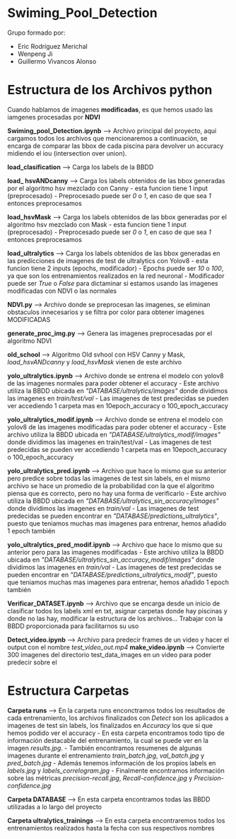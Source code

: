 # Swiming_Pool_Detection
Grupo formado por:
- Eric Rodríguez Merichal
- Wenpeng Ji
- Guillermo Vivancos Alonso

# Estructura de los Archivos python
Cuando hablamos de imagenes **modificadas**, es que hemos usado las iamgenes procesadas por **NDVI**

**Swiming_pool_Detection.ipynb** --> Archivo principal del proyecto, aqui cargamos todos los archivos que mencionaremos a continuación, se encarga de comparar las bbox de cada piscina para devolver un accuracy midiendo el iou (intersection over union).

**load_clasification** --> Carga los labels de la BBDD

**load_ hsvANDcanny** --> Carga los labels obtenidos de las bbox generadas por el algoritmo hsv mezclado con Canny
    - esta funcion tiene 1 input (preprocesado)
        - Preprocesado puede ser *0* o *1*, en caso de que sea *1* entonces preprocesamos

**load_hsvMask** -->  Carga los labels obtenidos de las bbox generadas por el algoritmo hsv mezclado con Mask
    - esta funcion tiene 1 input (preprocesado)
        - Preprocesado puede ser *0* o *1*, en caso de que sea *1* entonces preprocesamos

**load_ultralytics** --> Carga los labels obtenidos de las bbox generadas en las predicciones de imagenes de test de ultralytics con Yolov8
    - esta funcion tiene 2 inputs (epochs, modificador)
        - Epochs puede ser *10* o *100*, ya que son los entrenamientos realizados en la red neuronal
        - Modificador puede ser *True* o *False* para dictaminar si estamos usando las imagenes modificadas con NDVI o las normales

**NDVI.py** --> Archivo donde se preprocesan las imagenes, se eliminan obstaculos innecesarios y se filtra por color para obtener imagenes MODIFICADAS

**generate_proc_img.py** --> Genera las imagenes preprocesadas por el algoritmo NDVI

**old_school** --> Algoritmo Old svhool con HSV Canny y Mask, *load_hsvANDcanny* y *load_hsvMask* vienen de este archivo

**yolo_ultralytics.ipynb** --> Archivo donde se entrena el modelo con yolov8 de las imagenes normales para poder obtener el accuracy
    - Este archivo utiliza la BBDD ubicada en *"DATABASE/ultralytics/images"* donde dividimos las imagenes en *train/test/val*
    - Las imagenes de test predecidas se pueden ver accediendo 1 carpeta mas en 10epoch_accuracy o 100_epoch_accuracy

**yolo_ultralytics_modif.ipynb** --> Archivo donde se entrena el modelo con yolov8 de las imagenes modificadas para poder obtener el accuracy
    - Este archivo utiliza la BBDD ubicada en *"DATABASE/ultralytics_modif/images"* donde dividimos las imagenes en train/test/val
    - Las imagenes de test predecidas se pueden ver accediendo 1 carpeta mas en 10epoch_accuracy o 100_epoch_accuracy

**yolo_ultralytics_pred.ipynb**  --> Archivo que hace lo mismo que su anterior pero predice sobre todas las imagenes de test sin labels, en el mismo archivo se hace un promedio de la probabilidad con la que el algoritmo piensa que es correcto, pero no hay una forma de verificarlo
    - Este archivo utiliza la BBDD ubicada en *"DATABASE/ultralytics_sin_accuracy/images"* donde dividimos las imagenes en *train/val*
    - Las imagenes de test predecidas se pueden encontrar en *"DATABASE/predictions_ultralytics"*, puesto que teniamos muchas mas imagenes para entrenar, hemos añadido 1 epoch también

**yolo_ultralytics_pred_modif.ipynb**  --> Archivo que hace lo mismo que su anterior pero para las imagenes modificadas
    - Este archivo utiliza la BBDD ubicada en *"DATABASE/ultralytics_sin_accuracy_modif/images"* donde dividimos las imagenes en *train/val*
    - Las imagenes de test predecidas se pueden encontrar en *"DATABASE/predictions_ultralytics_modif"*, puesto que teniamos muchas mas imagenes para entrenar, hemos añadido 1 epoch también


**Verificar_DATASET.ipynb** --> Archivo que se encarga desde un inicio de clasificar todos los labels xml en txt, asignar carpetas donde hay piscinas y donde no las hay, modificar la estructura de los archivos... Trabajar con la BBDD proporcionada para facilitarnos su uso

**Detect_video.ipynb** --> Archivo para predecir frames de un video y hacer el output con el nombre *test_video_out.mp4*
**make_video.ipynb** --> Convierte 300 imagenes del directorio test_data_images en un video para poder predecir sobre el

# Estructura Carpetas

**Carpeta runs** --> En la carpeta runs enconctramos todos los resultados de cada entrenamiento, los archivos finalizados con *Detect* son los aplicados a imagenes de test sin labels, los finalizados en *Accuracy* los que si que hemos podido ver el accuracy
    - En esta carpeta encontramos todo tipo de información destacable del entrenamiento, la cual se puede ver en la imagen *results.jpg*.
    - También encontramos resumenes de algunas imagenes durante el entrenamiento *train_batch.jpg*, *val_batch.jpg* y *pred_batch.jpg*
    - Además tenemos información de los propios labels en *labels.jpg* y *labels_correlogram.jpg*
    - Finalmente encontramos información sobre las métricas *precision-recall.jpg*, *Recall-confidence.jpg* y *Precision-confidence.jpg*

**Carpeta DATABASE** --> En esta carpeta encontramos todas las BBDD utilizadas a lo largo del proyecto

**Carpeta ultralytics_trainings** --> En esta carpeta encontraremos todos los entrenamientos realizados hasta la fecha con sus respectivos nombres